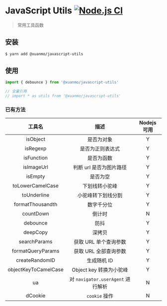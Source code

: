 # JavaScript Utils [![Node.js CI](https://github.com/D-xuanmo/javascript-utils/actions/workflows/node.js.yml/badge.svg?branch=main)](https://github.com/D-xuanmo/javascript-utils/actions/workflows/node.js.yml)

> 常用工具函数

## 安装

```bash
$ yarn add @xuanmo/javascript-utils
```

## 使用

```js
import { debounce } from '@xuanmo/javascript-utils'

// 全量引用
// import * as utils from '@xuanmo/javascript-utils'
```

### 已有方法

|         工具名          |              描述              | Nodejs 可用 |
|:--------------------:|:----------------------------:|:---------:|
|       isObject       |            是否为对象             |     Y     |
|       isRegexp       |           是否为正则表达式           |     Y     |
|      isFunction      |            是否为函数             |     Y     |
|      isImageUrl      |        判断 url 是否为图片路径        |     Y     |
|       isEmpty        |             是否为空             |     Y     |
|   toLowerCamelCase   |           下划线转小驼峰            |     Y     |
|     toUnderline      |          小驼峰转下划线分割           |     Y     |
|   formatThousandth   |            数字千分位             |     Y     |
|      countDown       |             倒计时              |     N     |
|       debounce       |              防抖              |     Y     |
|       deepCopy       |             深拷贝              |     Y     |
|     searchParams     |        获取 URL 单个查询参数         |     Y     |
|  formatQueryParams   |        获取 URL 全部查询参数         |     Y     |
|    createRandomID    |           生成随机 ID            |     Y     |
| objectKeyToCamelCase |      Object key 转换为小驼峰       |     Y     |
|          ua          | 对 `navigator.userAgent` 进行解析 |     N     |
|       dCookie        |         `cookie` 操作          |     N     |